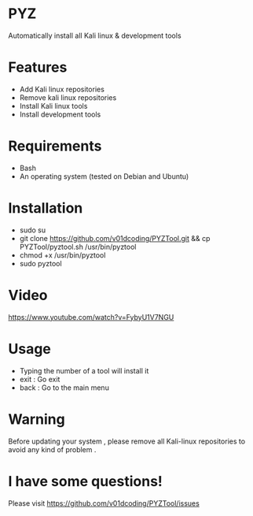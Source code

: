 # PYZ
Automatically install all Kali linux & development tools

# Features
- Add Kali linux repositories
- Remove kali linux repositories
- Install Kali linux tools
- Install development tools

# Requirements
- Bash
- An operating system (tested on Debian and Ubuntu)

# Installation
- sudo su
- git clone https://github.com/v01dcoding/PYZTool.git && cp PYZTool/pyztool.sh /usr/bin/pyztool
- chmod +x /usr/bin/pyztool
- sudo pyztool 

# Video
https://www.youtube.com/watch?v=FybyU1V7NGU

# Usage
- Typing the number of a tool will install it
- exit : Go exit
- back : Go to the main menu

# Warning
Before updating your system , please remove all Kali-linux repositories to avoid any kind of problem .

# I have some questions!

Please visit https://github.com/v01dcoding/PYZTool/issues
